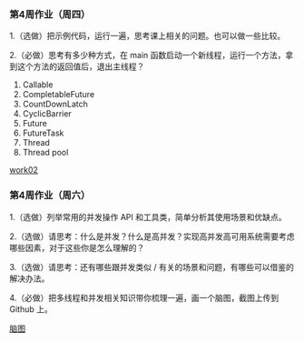 ### 第4周作业（周四）

1.（选做）把示例代码，运行一遍，思考课上相关的问题。也可以做一些比较。

2.（必做）思考有多少种方式，在 main 函数启动一个新线程，运行一个方法，拿到这个方法的返回值后，退出主线程？
1. Callable
2. CompletableFuture
3. CountDownLatch
4. CyclicBarrier
5. Future
6. FutureTask 
7. Thread
8. Thread pool

[work02](work02)

### 第4周作业（周六）

1.（选做）列举常用的并发操作 API 和工具类，简单分析其使用场景和优缺点。

2.（选做）请思考：什么是并发？什么是高并发？实现高并发高可用系统需要考虑哪些因素，对于这些你是怎么理解的？

3.（选做）请思考：还有哪些跟并发类似 / 有关的场景和问题，有哪些可以借鉴的解决办法。

4.（必做）把多线程和并发相关知识带你梳理一遍，画一个脑图，截图上传到 Github 上。

[脑图](Java%20多线程并发.png)